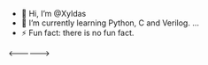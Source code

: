 - 👋 Hi, I’m @Xyldas
- 🌱 I’m currently learning Python, C and Verilog.
...
- ⚡ Fun fact: there is no fun fact.

<------>
